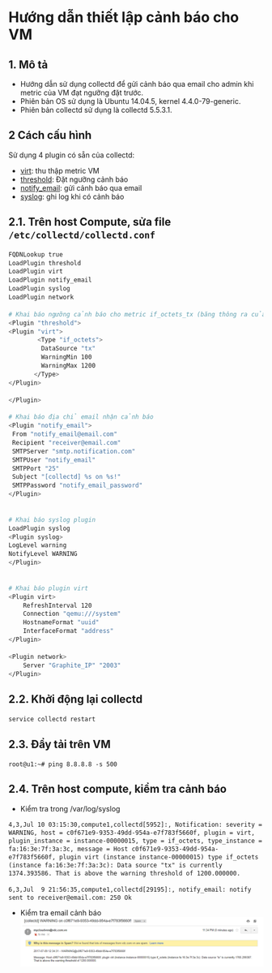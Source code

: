 # Hướng dẫn thiết lập cảnh báo cho VM

## 1. Mô tả

- Hướng dẫn sử dụng collectd để gửi cảnh báo qua email cho admin khi metric của VM đạt ngưỡng đặt trước.
- Phiên bản OS sử dụng là Ubuntu 14.04.5, kernel 4.4.0-79-generic.
- Phiên bản collectd sử dụng là collectd 5.5.3.1.

## 2 Cách cấu hình
Sử dụng 4 plugin có sẵn của collectd:
 - [virt](plugins/virt_plugin.md): thu thập metric VM
 - [threshold](plugins/threshold_plugin.md): Đặt ngưỡng cảnh báo
 - [notify_email](plugins/notify_email_plugin.md): gửi cảnh báo qua email
 - [syslog](plugins/syslog_plugin.md): ghi log khi có cảnh báo

## 2.1. Trên host Compute, sửa file `/etc/collectd/collectd.conf`

```sh
FQDNLookup true
LoadPlugin threshold
LoadPlugin virt
LoadPlugin notify_email
LoadPlugin syslog
LoadPlugin network

# Khai báo ngưỡng cảnh báo cho metric if_octets_tx (băng thông ra của interface) của VM, đơn vị là bits
<Plugin "threshold">
<Plugin "virt">
        <Type "if_octets">
         DataSource "tx"
         WarningMin 100
         WarningMax 1200
       </Type>
</Plugin>

</Plugin>

# Khai báo địa chỉ email nhận cảnh báo
<Plugin "notify_email">
 From "notify_email@email.com"
 Recipient "receiver@email.com"
 SMTPServer "smtp.notification.com"
 SMTPUser "notify_email"
 SMTPPort "25"
 Subject "[collectd] %s on %s!"
 SMTPPassword "notify_email_password"
</Plugin>


# Khai báo syslog plugin
LoadPlugin syslog
<Plugin syslog>
LogLevel warning
NotifyLevel WARNING
</Plugin>


# Khai báo plugin virt
<Plugin virt>
    RefreshInterval 120
    Connection "qemu:///system"
    HostnameFormat "uuid"
    InterfaceFormat "address"
</Plugin>

<Plugin network>
    Server "Graphite_IP" "2003"
</Plugin>

```

## 2.2. Khởi động lại collectd
`service collectd restart`

## 2.3. Đẩy tải trên VM 
`root@u1:~# ping 8.8.8.8 -s 500`

## 2.4. Trên host compute, kiểm tra cảnh báo
- Kiểm tra trong /var/log/syslog
```
4,3,Jul 10 03:15:30,compute1,collectd[5952]:, Notification: severity = WARNING, host = c0f671e9-9353-49dd-954a-e7f783f5660f, plugin = virt, plugin_instance = instance-00000015, type = if_octets, type_instance = fa:16:3e:7f:3a:3c, message = Host c0f671e9-9353-49dd-954a-e7f783f5660f, plugin virt (instance instance-00000015) type if_octets (instance fa:16:3e:7f:3a:3c): Data source "tx" is currently 1374.393586. That is above the warning threshold of 1200.000000.

6,3,Jul  9 21:56:35,compute1,collectd[29195]:, notify_email: notify sent to receiver@email.com: 250 Ok
```

- Kiểm tra email cảnh báo
![notify_email](../images/notify_email/notify_email_1.png)

